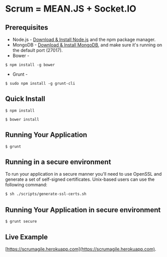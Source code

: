 Scrum = MEAN.JS + Socket.IO
===

## Prerequisites
* Node.js - [Download & Install Node.js](http://www.nodejs.org/download/) and the npm package manager.
* MongoDB - [Download & Install MongoDB](http://www.mongodb.org/downloads), and make sure it's running on the default port (27017).
* Bower -
```
$ npm install -g bower
```
* Grunt - 
```
$ sudo npm install -g grunt-cli
```

## Quick Install
```
$ npm install
```
```
$ bower install
```

## Running Your Application
```
$ grunt
```

## Running in a secure environment
To run your application in a secure manner you'll need to use OpenSSL and generate a set of self-signed certificates. Unix-based users can use the following command:
```bash
$ sh ./scripts/generate-ssl-certs.sh
```
## Running Your Application in secure environment
```
$ grunt secure
```

## Live Example
[https://scrumagile.herokuapp.com](https://scrumagile.herokuapp.com).
